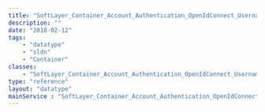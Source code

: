 ```yaml
---
title: "SoftLayer_Container_Account_Authentication_OpenIdConnect_UsernameLookupContainer"
description: ""
date: "2018-02-12"
tags:
    - "datatype"
    - "sldn"
    - "Container"
classes:
    - "SoftLayer_Container_Account_Authentication_OpenIdConnect_UsernameLookupContainer"
type: "reference"
layout: "datatype"
mainService : "SoftLayer_Container_Account_Authentication_OpenIdConnect_UsernameLookupContainer"
---
```

